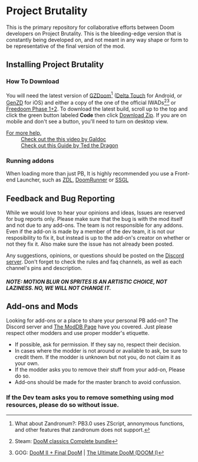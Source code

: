 # Project Brutality

This is the primary repository for collaborative efforts between Doom developers on Project Brutality.
This is the bleeding-edge version that is constantly being developed on, and not meant in any way shape or form to be representative of the final version of the mod.

## Installing Project Brutality

### How To Download

You will need the latest version of [GZDoom](https://zdoom.org/downloads "GZDoom")[^zandronum?] ([Delta Touch](https://play.google.com/store/apps/details?id=com.opentouchgaming.deltatouch&hl=en_US&gl=US "Delta Touch") for Android, or [GenZD](https://apps.apple.com/us/app/genzd/id6503916449 "GenZD") for iOS) and either a copy of the one of the official IWADs[^Steam][^GOG] or [Freedoom Phase 1+2](https://freedoom.github.io/download.html "Freedoom"). To download the latest build, scroll up to the top and click the green button labeled __Code__ then click [Download Zip](https://github.com/pa1nki113r/Project_Brutality/archive/refs/heads/master.zip "You can also click here to download."). If you are on mobile and don't see a button, you'll need to turn on desktop view.

<dl>
  <dt><u>For more help,</u></dt>
  <dd><a href="https://www.youtube.com/watch?v=ntTPhunwcTM" Title="How To Get Started with Doom Mods (after 27 years) on YouTube">Check out the this video by Galdoc</a></dd>
  <dd><a href="https://docs.google.com/document/d/1x-icObxSRW3FMldy1xp9C_36wa12Cag_ZthVuejxvWY/edit?usp=sharing" title="Basic Installation Requirements for Doom Mods">Check out this Guide by Ted the Dragon</a></dd>
</dl>

### Running addons

When loading more than just PB, It is highly recommended you use a Front-end Launcher, such as [ZDL](https://github.com/lcferrum/qzdl/releases "A rather simple, yet extremely flexible launcher"), [DoomRunner](https://github.com/Youda008/DoomRunner/releases "If you want something that is just as flexible or newer than ZDL") or [SSGL](https://github.com/FreaKzero/ssgl-doom-launcher/releases/tag/v2.0.0-devpreview.24 "First timer, casual player, a Doomsday Engine launcher fan, or just want something with more personality?")

## Feedback and Bug Reporting

While we would love to hear your opinions and ideas, Issues are reserved for bug reports only. Please make sure that the bug is with the mod itself and not due to any add-ons. The team is not responsible for any addons. Even if the add-on is made by a member of the dev team, it is not our resposibility to fix it, but instead is up to the add-on's creator on whether or not they fix it. Also make sure the issue has not already been posted.

Any suggestions, opinions, or questions should be posted on the [Discord server](https://discord.gg/2hJxXPc "Come join us :)"). Don't forget to check the rules and faq channels, as well as each channel's pins and description.

##### NOTE: MOTION BLUR ON SPRITES IS AN ARTISTIC CHOICE, NOT LAZINESS. NO, WE WILL NOT CHANGE IT.

## Add-ons and Mods
  
Looking for add-ons or a place to share your personal PB add-on? The Discord server and [The ModDB Page](https://www.moddb.com/mods/project-brutality) have you covered. Just please respect other modders and use proper modder's etiquette.
- If possible, ask for permission. If they say no, respect their decision.
- In cases where the modder is not around or available to ask, be sure to credit them. If the modder is unknown but not you, do not claim it as your own.
- If the modder asks you to remove their stuff from your add-on, Please do so.
- Add-ons should be made for the master branch to avoid confussion.

### If the Dev team asks you to remove something using mod resources, please do so without issue.

[^steam]: Steam: [DooM classics Complete bundle](https://store.steampowered.com/sub/18397/)
[^GOG]: GOG: [DooM II + Final DooM](https://www.gog.com/game/doom_ii_final_doom) | [The Ultimate DooM (DOOM I)](https://www.gog.com/game/the_ultimate_doom)
[^zandronum?]: What about Zandronum?: PB3.0 uses ZScript, annonymous functions, and other features that zandronum does not support.
